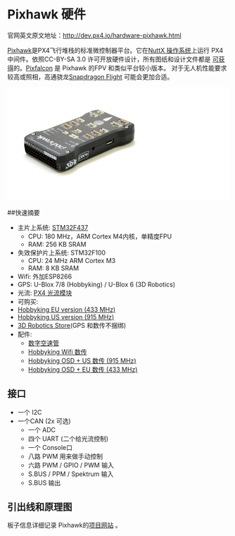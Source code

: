 # Pixhawk 硬件

官网英文原文地址：http://dev.px4.io/hardware-pixhawk.html

[Pixhawk](https://pixhawk.org/modules/pixhawk)是PX4飞行堆栈的标准微控制器平台。它在[NuttX 操作系统](http://nuttx.org)上运行 PX4 中间件。依照CC-BY-SA 3.0 许可开放硬件设计，所有图纸和设计文件都是 [可获得](https://github.com/PX4/Hardware)的。[Pixfalcon](../5_Autopilot-Hardware/pixfalcon.md)  是 Pixhawk 的FPV 和类似平台较小版本。 对于无人机性能要求较高或照相，高通骁龙[Snapdragon Flight](../5_Autopilot-Hardware/snapdragon_flight.md) 可能会更加合适。

![pixhawk](../pictures/hardware/hardware-pixhawk.png)

##快速摘要

-  主片上系统: [STM32F437](http://www.st.com/web/en/catalog/mmc/FM141/SC1169/SS1577/LN1789)
    - CPU: 180 MHz，ARM Cortex M4内核，单精度FPU
    - RAM: 256 KB SRAM
-   失效保护片上系统: STM32F100
    - CPU: 24 MHz ARM Cortex M3
    - RAM: 8 KB SRAM
-   Wifi: 外加ESP8266 
- GPS: U-Blox 7/8 (Hobbyking) / U-Blox 6 (3D Robotics)
- 光流: [PX4 光流模块](http://www.hobbyking.com/hobbyking/store/__66308__HK_Pilot32_Optical_Flow_Kit_With_Sonar.html)
- 可购买:
 - [Hobbyking EU version (433 MHz)](http://www.hobbyking.com/hobbyking/store/__80554__HKPilot32_Autonomous_Vehicle_32Bit_Control_Set_with_Telemetry_and_GPS_433Mhz_.html)
 - [Hobbyking US version (915 MHz)](http://www.hobbyking.com/hobbyking/store/__80555__HKPilot32_Autonomous_Vehicle_32Bit_Control_Set_with_Telemetry_and_GPS_915Mhz_.html)
 - [3D Robotics Store](https://store.3drobotics.com/products/3dr-pixhawk)(GPS 和数传不捆绑)
-   配件:
    - [数字空速管](http://www.hobbyking.com/hobbyking/store/__62752__HKPilot_32_Digital_Air_Speed_Sensor_And_Pitot_Tube_Set.html)
    - [Hobbyking Wifi 数传](http://www.hobbyking.com/hobbyking/store/__87841__APM_Pixhawk_Wireless_Wifi_Radio_Module.html)
    - [Hobbyking OSD + US 数传 (915 MHz)](http://www.hobbyking.com/hobbyking/store/__74651__Micro_HKPilot_Telemetry_Radio_Module_with_On_Screen_Display_OSD_unit_915MHz_.html) 
    - [Hobbyking OSD + EU 数传 (433 MHz)](http://www.hobbyking.com/hobbyking/store/__74650__Micro_HKPilot_Telemetry_Radio_Module_with_On_Screen_Display_OSD_unit_433MHz_.html)

## 接口

- 一个 I2C
- 一个CAN (2x 可选)
  - 一个 ADC
  - 四个 UART (二个给光流控制)
  - 一个 Console口
  - 八路 PWM 用来做手动控制
  - 六路 PWM / GPIO / PWM 输入
  - S.BUS / PPM / Spektrum 输入
  - S.BUS 输出

## 引出线和原理图

板子信息详细记录 Pixhawk的[项目网站](https://pixhawk.org/modules/pixhawk) 。

